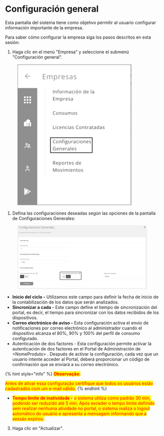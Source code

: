 # Configuración general

Esta pantalla del sistema tiene como objetivo permitir al usuario configurar información importante de la empresa.

Para saber cómo configurar la empresa siga los pasos descritos en esta sesión:

1. Haga clic en el menú "Empresa" y seleccione el submenú "Configuración general".

<figure><img src="../.gitbook/assets/image (88).png" alt="" width="375"><figcaption></figcaption></figure>

1. Defina las configuraciones deseadas según las opciones de la pantalla de Configuraciones Generales:

<figure><img src="../.gitbook/assets/image (87).png" alt=""><figcaption></figcaption></figure>

* **Inicio del ciclo -** Utilizamos este campo para definir la fecha de inicio de la contabilización de los datos que serán analizados.
* **Sincronizar a cada -** Este campo define el tiempo de sincronización del portal, es decir, el tiempo para sincronizar con los datos recibidos de los dispositivos.
* **Correo electrónico de aviso -** Esta configuración activa el envío de notificaciones por correo electrónico al administrador cuando el dispositivo alcanza el 80%, 90% y 100% del perfil de consumo configurado.
* Autenticación de dos factores - Esta configuración permite activar la autenticación de dos factores en el Portal de Administración de \<NomeProduto> . Después de activar la configuración, cada vez que un usuario intente acceder al Portal, deberá proporcionar un código de confirmación que se enviará a su correo electrónico.

{% hint style="info" %}
<mark style="color:red;">**Observação:**</mark>

<mark style="color:red;">Antes de ativar essa configuração certifique que todos os usuários estão cadastrados com um e-mail válido.</mark>&#x20;
{% endhint %}

* <mark style="color:red;">**Tempo limite de inatividade -**</mark> <mark style="color:red;"></mark><mark style="color:red;">o sistema utiliza como padrão 30 min, podendo ser reduzido até 5 min. Após exceder o tempo limite definido sem realizar nenhuma atividade no portal, o sistema realiza o logout automático do usuário e  apresenta a mensagem informando que a sessão expirou.</mark>

3. Haga clic en "Actualizar".
